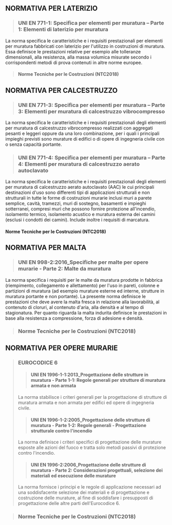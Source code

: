 ## NORMATIVA PER LATERIZIO

> ### UNI EN 771-1: Specifica per elementi per muratura – Parte 1: Elementi di laterizio per muratura
La norma specifica le caratteristiche e i requisiti prestazionali per elementi per muratura fabbricati con laterizio per l'utilizzo in costruzioni di muratura. Essa definisce le prestazioni relative per esempio alle tolleranze dimensionali, alla resistenza, alla massa volumica misurate secondo i corrispondenti metodi di prova contenuti in altre norme europee.

> #### Norme Tecniche per le Costruzioni (NTC2018)

## NORMATIVA PER CALCESTRUZZO

> ### UNI EN 771-3: Specifica per elementi per muratura – Parte 3: Elementi per muratura di calcestruzzo vibrocompresso
La norma specifica le caratteristiche e i requisiti prestazionali degli elementi per muratura di calcestruzzo vibrocompresso realizzati con aggregati pesanti e leggeri oppure da una loro combinazione, per i quali i principali impieghi previsti sono murature di edifici o di opere di ingegneria civile con o senza capacità portante.

> ### UNI EN 771-4: Specifica per elementi per muratura – Parte 4: Elementi per muratura di calcestruzzo aerato autoclavato
La norma specifica le caratteristiche e i requisiti prestazionali degli elementi per muratura di calcestruzzo aerato autoclavato (AAC) le cui principali destinazioni d'uso sono differenti tipi di applicazioni strutturali e non strutturali in tutte le forme di costruzioni murarie inclusi muri a parete semplice, cavità, tramezzi, muri di sostegno, basamenti e impieghi sotterranei, compresi muri che possono fornire protezione all'incendio, isolamento termico, isolamento acustico e muratura esterna dei camini (esclusi i condotti dei camini). Include inoltre i requisiti di marcatura.

#### Norme Tecniche per le Costruzioni (NTC2018)

## NORMATIVA PER MALTA

> ### UNI EN 998-2:2016_Specifiche per malte per opere murarie - Parte 2: Malte da muratura
La norma specifica i requisiti per le malte da muratura prodotte in fabbrica (riempimento, collegamento e allettamento) per l'uso in pareti, colonne e partizioni di muratura (ad esempio murature esterne ed interne, strutture in muratura portante e non portante). La presente norma definisce le prestazioni che deve avere la malta fresca in relazione alla lavorabilità, al contenuto di cloruri, al contenuto d'aria, alla densità e al tempo di stagionatura. Per quanto riguarda la malta indurita definisce le prestazioni in base alla resistenza a compressione, forza di adesione e densità.

> ### Norme Tecniche per le Costruzioni (NTC2018)

## NORMATIVA PER OPERE MURARIE

> ### EUROCODICE 6
>> #### UNI EN 1996-1-1:2013_Progettazione delle strutture in muratura - Parte 1-1: Regole generali per strutture di muratura armata e non armata
> La norma stabilisce i criteri generali per la progettazione di strutture di muratura armata e non armata per edifici ed opere di ingegneria civile.
>
>> #### UNI EN 1996-1-2:2005_Progettazione delle strutture di muratura - Parte 1-2: Regole generali - Progettazione strutturale contro l'incendio
> La norma definisce i criteri specifici di progettazione delle murature esposte alle azioni del fuoco e tratta solo metodi passivi di protezione contro l'incendio.
>
>> #### UNI EN 1996-2:2006_Progettazione delle strutture di muratura - Parte 2: Considerazioni progettuali, selezione dei materiali ed esecuzione delle murature
> La norma fornisce i principi e le regole di applicazione necessari ad una soddisfacente selezione dei materiali e di progettazione e costruzione delle murature, al fine di soddisfare i presupposti di progettazione delle altre parti dell'Eurocodice 6.

> ### Norme Tecniche per le Costruzioni (NTC2018)
